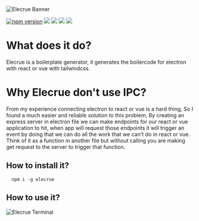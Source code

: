 ![Elecrue Banner](https://user-images.githubusercontent.com/63385587/133573100-6c8f5ad2-028d-4a21-a461-ae81c277c20c.png)

[![npm version](https://badge.fury.io/js/elecrue.svg)](https://badge.fury.io/js/elecrue)
<img src="https://img.shields.io/badge/Electron-2B2E3A?style=for-the-badge&logo=electron&logoColor=9FEAF9"/>
<img src="https://img.shields.io/badge/Vue.js-35495E?style=for-the-badge&logo=vuedotjs&logoColor=4FC08D"/>
<img src="https://img.shields.io/badge/Tailwind_CSS-38B2AC?style=for-the-badge&logo=tailwind-css&logoColor=white"/>
<img src="https://img.shields.io/badge/React-20232A?style=for-the-badge&logo=react&logoColor=61DAFB"/>

# What does it do?
Elecrue is a boilerplate generator, it generates the boilercode for electron with react or vue with tailwindcss.

# Why Elecrue don't use IPC?
From my experience connecting electron to react or vue is a hard thing, So I found a much easier and reliable solution to this problem, By creating an express server in electron file we can make endpoints for our react or vue application to hit, when app will request those endpoints it will trigger an event by doing that we can do all the work that we can't do in react or vue. Think of it as a function in another file but without calling you are making get request to the server to trigger that function.

## How to install it?
```
  npm i -g elecrue
```
## How to use it?
![Elecrue Terminal](https://user-images.githubusercontent.com/63385587/132942925-bbd9a3db-63c9-4cd3-be4b-45ab6a9749ef.png)

